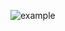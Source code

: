 ![example](https://github.com/Abudabubs/computer_vision/assets/101605972/7f4cd298-d6e9-40d7-bff9-8a22ac3e4f6c)
